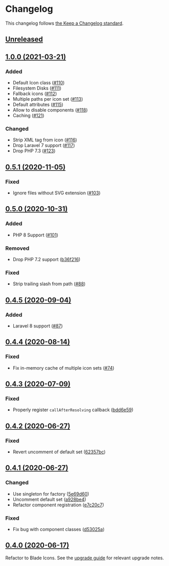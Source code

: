 # Changelog

This changelog follows [the Keep a Changelog standard](https://keepachangelog.com).


## [Unreleased](https://github.com/blade-ui-kit/blade-icons/compare/1.0.0...main)


## [1.0.0 (2021-03-21)](https://github.com/blade-ui-kit/blade-icons/compare/0.5.1...1.0.0)

### Added
- Default Icon class ([#110](https://github.com/blade-ui-kit/blade-icons/pull/110))
- Filesystem Disks ([#111](https://github.com/blade-ui-kit/blade-icons/pull/111))
- Fallback icons ([#112](https://github.com/blade-ui-kit/blade-icons/pull/112))
- Multiple paths per icon set ([#113](https://github.com/blade-ui-kit/blade-icons/pull/113))
- Default attributes ([#115](https://github.com/blade-ui-kit/blade-icons/pull/115))
- Allow to disable components ([#118](https://github.com/blade-ui-kit/blade-icons/pull/118))
- Caching ([#121](https://github.com/blade-ui-kit/blade-icons/pull/121))

### Changed
- Strip XML tag from icon ([#116](https://github.com/blade-ui-kit/blade-icons/pull/116))
- Drop Laravel 7 support ([#117](https://github.com/blade-ui-kit/blade-icons/pull/117))
- Drop PHP 7.3 ([#123](https://github.com/blade-ui-kit/blade-icons/pull/123))


## [0.5.1 (2020-11-05)](https://github.com/blade-ui-kit/blade-icons/compare/0.5.0...0.5.1)

### Fixed
- Ignore files without SVG extension ([#103](https://github.com/blade-ui-kit/blade-icons/pull/103))


## [0.5.0 (2020-10-31)](https://github.com/blade-ui-kit/blade-icons/compare/0.4.5...0.5.0)

### Added
- PHP 8 Support ([#101](https://github.com/blade-ui-kit/blade-icons/pull/101))

### Removed
- Drop PHP 7.2 support ([b36f216](https://github.com/blade-ui-kit/blade-icons/commit/b36f216c03f096cd59cc8b1ebfa41a926bfe8e78))

### Fixed
- Strip trailing slash from path ([#88](https://github.com/blade-ui-kit/blade-icons/pull/88))


## [0.4.5 (2020-09-04)](https://github.com/blade-ui-kit/blade-icons/compare/0.4.4...0.4.5)

### Added
- Laravel 8 support ([#87](https://github.com/blade-ui-kit/blade-icons/pull/87))


## [0.4.4 (2020-08-14)](https://github.com/blade-ui-kit/blade-icons/compare/0.4.3...0.4.4)

### Fixed
- Fix in-memory cache of multiple icon sets ([#74](https://github.com/blade-ui-kit/blade-icons/pull/74))


## [0.4.3 (2020-07-09)](https://github.com/blade-ui-kit/blade-icons/compare/0.4.2...0.4.3)

### Fixed
- Properly register `callAfterResolving` callback ([bdd6e59](https://github.com/blade-ui-kit/blade-icons/commit/bdd6e59980caa63865da6ce82ed2590c26790efd))


## [0.4.2 (2020-06-27)](https://github.com/blade-ui-kit/blade-icons/compare/0.4.1...0.4.2)

### Fixed
- Revert uncomment of default set ([62357bc](https://github.com/blade-ui-kit/blade-icons/commit/62357bc45cff8e78ec8cdda96581574fc85503fe))


## [0.4.1 (2020-06-27)](https://github.com/blade-ui-kit/blade-icons/compare/0.4.0...0.4.1)

### Changed
- Use singleton for factory ([5e69d60](https://github.com/blade-ui-kit/blade-icons/commit/5e69d6075e2e2a4204d172d36a6864b32f9014dc))
- Uncomment default set ([a928be4](https://github.com/blade-ui-kit/blade-icons/commit/a928be4d544e1c53ecc459c2971e3fd68f7def49))
- Refactor component registration ([e7c20c7](https://github.com/blade-ui-kit/blade-icons/commit/e7c20c730ba6bb929cbe246cfca7aea0834742af))

### Fixed
- Fix bug with component classes ([d53025a](https://github.com/blade-ui-kit/blade-icons/commit/d53025a1ad573f7c16e822aeca44e42127df463d))


## [0.4.0 (2020-06-17)](https://github.com/blade-ui-kit/blade-icons/compare/0.3.4...0.4.0)

Refactor to Blade Icons. See the [upgrade guide](https://github.com/blade-ui-kit/blade-icons/blob/main/UPGRADE.md#upgrading-from-v034-to-040) for relevant upgrade notes.
